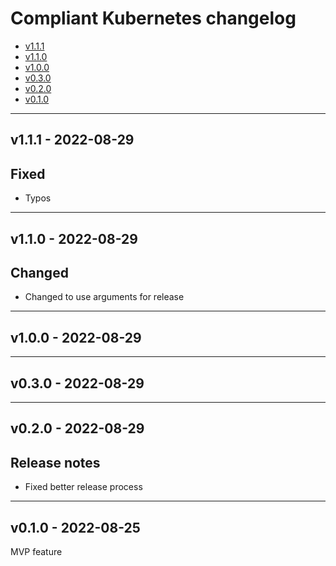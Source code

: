 # Compliant Kubernetes changelog
<!-- BEGIN TOC -->
- [v1.1.1](#v111---2022-08-29)
- [v1.1.0](#v110---2022-08-29)
- [v1.0.0](#v100---2022-08-29)
- [v0.3.0](#v030---2022-08-29)
- [v0.2.0](#v020---2022-08-29)
- [v0.1.0](#v010---2022-08-25)
<!-- END TOC -->

-------------------------------------------------
## v1.1.1 - 2022-08-29

## Fixed

- Typos

-------------------------------------------------
## v1.1.0 - 2022-08-29

## Changed

- Changed to use arguments for release

-------------------------------------------------
## v1.0.0 - 2022-08-29


-------------------------------------------------
## v0.3.0 - 2022-08-29


-------------------------------------------------
## v0.2.0 - 2022-08-29

## Release notes

- Fixed better release process

-------------------------------------------------
## v0.1.0 - 2022-08-25

MVP feature
